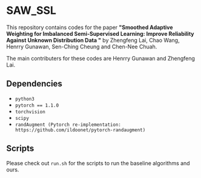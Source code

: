 # SAW_SSL

This repository contains codes for the paper
**"Smoothed Adaptive Weighting for Imbalanced Semi-Supervised Learning: Improve Reliability Against Unknown Distribution Data
"** by Zhengfeng Lai, Chao Wang, Henrry Gunawan, Sen-Ching Cheung and Chen-Nee Chuah. 

The main contributers for these codes are Henrry Gunawan and Zhengfeng Lai. 

## Dependencies

* `python3`
* `pytorch == 1.1.0`
* `torchvision`
* `scipy`
* `randAugment (Pytorch re-implementation: https://github.com/ildoonet/pytorch-randaugment)`

## Scripts
Please check out `run.sh` for the scripts to run the baseline algorithms and ours.
